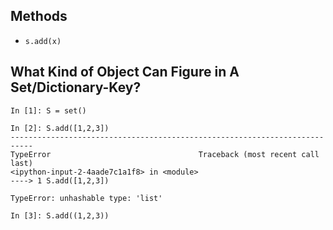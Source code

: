 ## Methods
- `s.add(x)`





## What Kind of Object Can Figure in A Set/Dictionary-Key?
```
In [1]: S = set()

In [2]: S.add([1,2,3])
---------------------------------------------------------------------------
TypeError                                 Traceback (most recent call last)
<ipython-input-2-4aade7c1a1f8> in <module>
----> 1 S.add([1,2,3])

TypeError: unhashable type: 'list'

In [3]: S.add((1,2,3))
```
